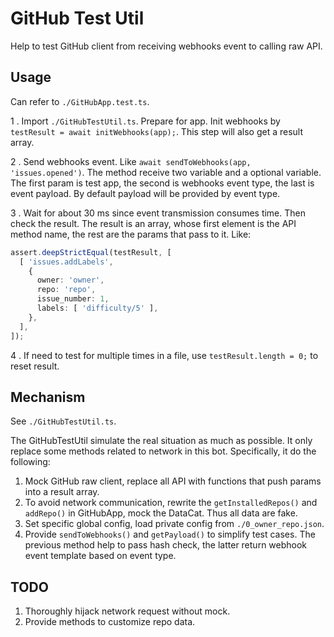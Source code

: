 # GitHub Test Util

Help to test GitHub client from receiving webhooks event to calling raw API.

## Usage

Can refer to `./GitHubApp.test.ts`.

1 . Import `./GitHubTestUtil.ts`. Prepare for app. Init webhooks by `testResult = await initWebhooks(app);`. This step will also get a result array.

2 . Send webhooks event. Like `await sendToWebhooks(app, 'issues.opened')`. The method receive two variable and a optional variable. The first param is test app, the second is webhooks event type, the last is event payload. By default payload will be provided by event type.

3 . Wait for about 30 ms since event transmission consumes time. Then check the result. The result is an array, whose first element is the API method name, the rest are the params that pass to it. Like:

``` ts
assert.deepStrictEqual(testResult, [
  [ 'issues.addLabels',
    {
      owner: 'owner',
      repo: 'repo',
      issue_number: 1,
      labels: [ 'difficulty/5' ],
    },
  ],
]);
```

4 . If need to test for multiple times in a file, use `testResult.length = 0;` to reset result.

## Mechanism

See `./GitHubTestUtil.ts`.

The GitHubTestUtil simulate the real situation as much as possible. It only replace some methods related to network in this bot. Specifically, it do the following:

1. Mock GitHub raw client, replace all API with functions that push params into a result array.
2. To avoid network communication, rewrite the `getInstalledRepos()` and `addRepo()` in GitHubApp, mock the DataCat. Thus all data are fake.
3. Set specific global config, load private config from `./0_owner_repo.json`.
4. Provide `sendToWebhooks()` and `getPayload()` to simplify test cases. The previous method help to pass hash check, the latter return webhook event template based on event type.

## TODO

1. Thoroughly hijack network request without mock.
2. Provide methods to customize repo data.
